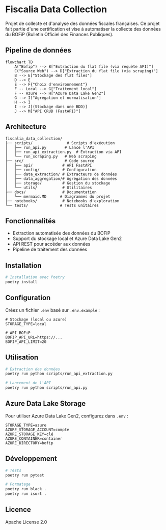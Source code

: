 # Fiscalia Data Collection

Projet de collecte et d'analyse des données fiscales françaises. Ce projet fait partie d'une certification et vise à automatiser la collecte des données du BOFiP (Bulletin Officiel des Finances Publiques).

## Pipeline de données

```mermaid
flowchart TD
    A("Bofip") --> B["Extraction du flat file (via requête API)"]
    C("Source Web") --> D["Extraction du flat file (via scraping)"]
    B --> E["Stockage des flat files"]
    D --> E
    E --> F{"Choix d'environnement"}
    F -- Local --> G["Traitement local"]
    F -- Azure --> H["Azure Data Lake Gen2"]
    G --> I["Agrégation et normalisation"]
    H --> I
    I --> J[(Stockage dans une BDD)]
    J --> M["API CRUD (FastAPI)"]
```

## Architecture

```
fiscalia_data_collection/
├── scripts/               # Scripts d'exécution
│   ├── run_api.py        # Lance l'API
│   ├── run_api_extraction.py  # Extraction via API
│   └── run_scraping.py   # Web scraping
├── src/                  # Code source
│   ├── api/             # API FastAPI
│   ├── config/          # Configuration
│   ├── data_extraction/ # Extracteurs de données
│   ├── data_aggregation/# Agrégation des données
│   ├── storage/         # Gestion du stockage
│   └── utils/           # Utilitaires
├── docs/                # Documentation
│   └── mermaid.MD      # Diagrammes du projet
├── notebooks/           # Notebooks d'exploration
└── tests/              # Tests unitaires
```

## Fonctionnalités

- Extraction automatisée des données du BOFiP
- Support du stockage local et Azure Data Lake Gen2
- API REST pour accéder aux données
- Pipeline de traitement des données

## Installation

```bash
# Installation avec Poetry
poetry install
```

## Configuration

Créez un fichier `.env` basé sur `.env.example` :

```env
# Stockage (local ou azure)
STORAGE_TYPE=local

# API BOFiP
BOFIP_API_URL=https://...
BOFIP_API_LIMIT=20
```

## Utilisation

```bash
# Extraction des données
poetry run python scripts/run_api_extraction.py

# Lancement de l'API
poetry run python scripts/run_api.py
```

## Azure Data Lake Storage

Pour utiliser Azure Data Lake Gen2, configurez dans `.env` :

```env
STORAGE_TYPE=azure
AZURE_STORAGE_ACCOUNT=compte
AZURE_STORAGE_KEY=clé
AZURE_CONTAINER=container
AZURE_DIRECTORY=bofip
```

## Développement

```bash
# Tests
poetry run pytest

# Formatage
poetry run black .
poetry run isort .
```

## Licence

Apache License 2.0